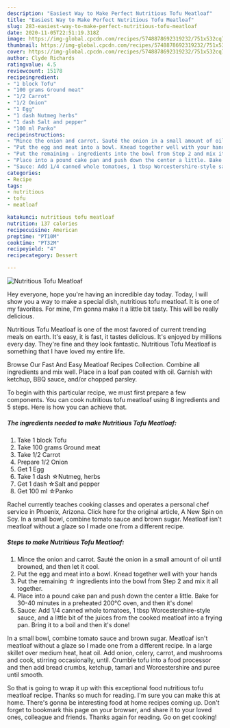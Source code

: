 ```yaml
---
description: "Easiest Way to Make Perfect Nutritious Tofu Meatloaf"
title: "Easiest Way to Make Perfect Nutritious Tofu Meatloaf"
slug: 283-easiest-way-to-make-perfect-nutritious-tofu-meatloaf
date: 2020-11-05T22:51:19.318Z
image: https://img-global.cpcdn.com/recipes/5748878692319232/751x532cq70/nutritious-tofu-meatloaf-recipe-main-photo.jpg
thumbnail: https://img-global.cpcdn.com/recipes/5748878692319232/751x532cq70/nutritious-tofu-meatloaf-recipe-main-photo.jpg
cover: https://img-global.cpcdn.com/recipes/5748878692319232/751x532cq70/nutritious-tofu-meatloaf-recipe-main-photo.jpg
author: Clyde Richards
ratingvalue: 4.5
reviewcount: 15178
recipeingredient:
- "1 block Tofu"
- "100 grams Ground meat"
- "1/2 Carrot"
- "1/2 Onion"
- "1 Egg"
- "1 dash Nutmeg herbs"
- "1 dash Salt and pepper"
- "100 ml Panko"
recipeinstructions:
- "Mince the onion and carrot. Sauté the onion in a small amount of oil until browned, and then let it cool."
- "Put the egg and meat into a bowl. Knead together well with your hands"
- "Put the remaining ☆ ingredients into the bowl from Step 2 and mix it all together."
- "Place into a pound cake pan and push down the center a little. Bake for 30-40 minutes in a preheated 200℃ oven, and then it&#39;s done!"
- "Sauce: Add 1/4 canned whole tomatoes, 1 tbsp Worcestershire-style sauce, and a little bit of the juices from the cooked meatloaf into a frying pan. Bring it to a boil and then it&#39;s done!"
categories:
- Recipe
tags:
- nutritious
- tofu
- meatloaf

katakunci: nutritious tofu meatloaf 
nutrition: 137 calories
recipecuisine: American
preptime: "PT10M"
cooktime: "PT32M"
recipeyield: "4"
recipecategory: Dessert

---
```



![Nutritious Tofu Meatloaf](https://img-global.cpcdn.com/recipes/5748878692319232/751x532cq70/nutritious-tofu-meatloaf-recipe-main-photo.jpg)

Hey everyone, hope you're having an incredible day today. Today, I will show you a way to make a special dish, nutritious tofu meatloaf. It is one of my favorites. For mine, I'm gonna make it a little bit tasty. This will be really delicious.

Nutritious Tofu Meatloaf is one of the most favored of current trending meals on earth. It's easy, it is fast, it tastes delicious. It's enjoyed by millions every day. They're fine and they look fantastic. Nutritious Tofu Meatloaf is something that I have loved my entire life.

Browse Our Fast And Easy Meatloaf Recipes Collection. Combine all ingredients and mix well. Place in a loaf pan coated with oil. Garnish with ketchup, BBQ sauce, and/or chopped parsley.


To begin with this particular recipe, we must first prepare a few components. You can cook nutritious tofu meatloaf using 8 ingredients and 5 steps. Here is how you can achieve that.

<!--inarticleads1-->

##### The ingredients needed to make Nutritious Tofu Meatloaf:

1. Take 1 block Tofu
1. Take 100 grams Ground meat
1. Take 1/2 Carrot
1. Prepare 1/2 Onion
1. Get 1 Egg
1. Take 1 dash ☆Nutmeg, herbs
1. Get 1 dash ☆Salt and pepper
1. Get 100 ml ☆Panko


Rachel currently teaches cooking classes and operates a personal chef service in Phoenix, Arizona. Click here for the original article, A New Spin on Soy. In a small bowl, combine tomato sauce and brown sugar. Meatloaf isn&#39;t meatloaf without a glaze so I made one from a different recipe. 

<!--inarticleads2-->

##### Steps to make Nutritious Tofu Meatloaf:

1. Mince the onion and carrot. Sauté the onion in a small amount of oil until browned, and then let it cool.
1. Put the egg and meat into a bowl. Knead together well with your hands
1. Put the remaining ☆ ingredients into the bowl from Step 2 and mix it all together.
1. Place into a pound cake pan and push down the center a little. Bake for 30-40 minutes in a preheated 200℃ oven, and then it&#39;s done!
1. Sauce: Add 1/4 canned whole tomatoes, 1 tbsp Worcestershire-style sauce, and a little bit of the juices from the cooked meatloaf into a frying pan. Bring it to a boil and then it&#39;s done!


In a small bowl, combine tomato sauce and brown sugar. Meatloaf isn&#39;t meatloaf without a glaze so I made one from a different recipe. In a large skillet over medium heat, heat oil. Add onion, celery, carrot, and mushrooms and cook, stirring occasionally, until. Crumble tofu into a food processor and then add bread crumbs, ketchup, tamari and Worcestershire and puree until smooth. 

So that is going to wrap it up with this exceptional food nutritious tofu meatloaf recipe. Thanks so much for reading. I'm sure you can make this at home. There's gonna be interesting food at home recipes coming up. Don't forget to bookmark this page on your browser, and share it to your loved ones, colleague and friends. Thanks again for reading. Go on get cooking!
